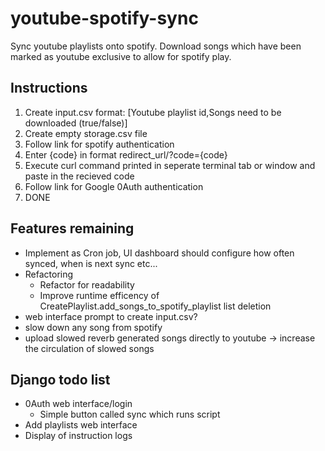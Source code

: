 # youtube-spotify-sync
Sync youtube playlists onto spotify. Download songs which have been marked as youtube exclusive to allow for spotify play.

## Instructions
1. Create input.csv format: [Youtube playlist id,Songs need to be downloaded (true/false)]
1. Create empty storage.csv file
1. Follow link for spotify authentication
1. Enter {code} in format redirect_url/?code={code}
1. Execute curl command printed in seperate terminal tab or window and paste in the recieved code
1. Follow link for Google 0Auth authentication
1. DONE

## Features remaining
* Implement as Cron job, UI dashboard should configure how often synced, when is next sync etc...
* Refactoring 
  * Refactor for readability
  * Improve runtime efficency of CreatePlaylist.add_songs_to_spotify_playlist list deletion
* web interface prompt to create input.csv?
* slow down any song from spotify
* upload slowed reverb generated songs directly to youtube -> increase the circulation of slowed songs

## Django todo list
* 0Auth web interface/login
  * Simple button called sync which runs script
* Add playlists web interface
* Display of instruction logs
